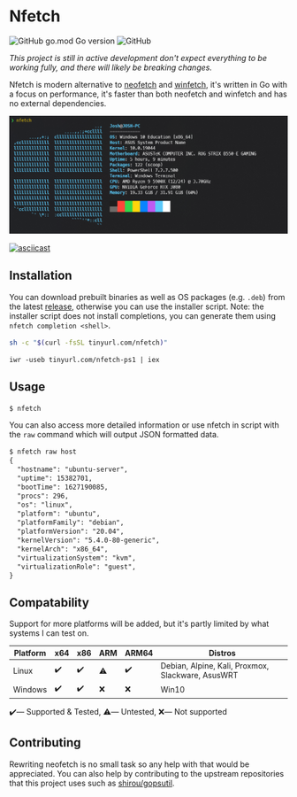 # Nfetch

![GitHub go.mod Go version](https://img.shields.io/github/go-mod/go-version/jcwillox/nfetch?style=flat-square)
![GitHub](https://img.shields.io/github/license/jcwillox/nfetch?style=flat-square)

_This project is still in active development don't expect everything to be working fully, and there will likely be breaking changes._

Nfetch is modern alternative to [neofetch](https://github.com/dylanaraps/neofetch) and [winfetch](https://github.com/kiedtl/winfetch), it's written in Go with a focus on performance, it's faster than both neofetch and winfetch and has no external dependencies.

![example](example.png)

[![asciicast](https://asciinema.org/a/530825.svg)](https://asciinema.org/a/530825)

## Installation

You can download prebuilt binaries as well as OS packages (e.g. `.deb`) from the latest [release](https://github.com/jcwillox/nfetch/releases/latest), otherwise you can use the installer script.
Note: the installer script does not install completions, you can generate them using `nfetch completion <shell>`.

```bash
sh -c "$(curl -fsSL tinyurl.com/nfetch)"
```

```pwsh
iwr -useb tinyurl.com/nfetch-ps1 | iex
```

## Usage

```shell
$ nfetch
```

You can also access more detailed information or use nfetch in script with the `raw` command which will output JSON formatted data.

```shell
$ nfetch raw host
{
  "hostname": "ubuntu-server",
  "uptime": 15382701,
  "bootTime": 1627190085,
  "procs": 296,
  "os": "linux",
  "platform": "ubuntu",
  "platformFamily": "debian",
  "platformVersion": "20.04",
  "kernelVersion": "5.4.0-80-generic",
  "kernelArch": "x86_64",
  "virtualizationSystem": "kvm",
  "virtualizationRole": "guest",
}
```

## Compatability

Support for more platforms will be added, but it's partly limited by what systems I can test on.

| Platform | x64 | x86 | ARM | ARM64 | Distros                                           |
|----------|-----|-----|-----|-------|---------------------------------------------------|
| Linux    | ✔️  | ✔️  | ⚠️  | ✔️    | Debian, Alpine, Kali, Proxmox, Slackware, AsusWRT |
| Windows  | ✔️  | ✔️  | ❌   | ❌     | Win10                                             |

✔️— Supported & Tested, ⚠️— Untested, ❌— Not supported

## Contributing

Rewriting neofetch is no small task so any help with that would be appreciated. You can also help by contributing to the upstream repositories that this project uses such as [shirou/gopsutil](https://github.com/shirou/gopsutil).
